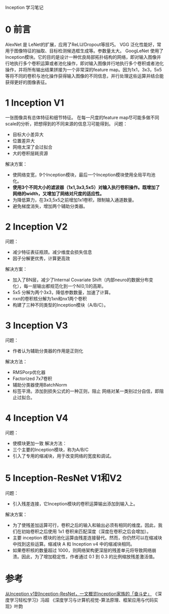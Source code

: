 Inception 学习笔记

# 0 前言
AlexNet 是 LeNet的扩展，应用了ReLU/Dropout等技巧。
VGG 泛化性能好，常用于图像特征的抽取、目标检测候选框生成等。参数量太大。
GoogLeNet 使用了Inception模块。它的目的是设计一种优良局部拓扑结构的网络，即对输入图像并行地执行多个卷积运算或者池化操作，即对输入图像并行地执行多个卷积或者池化操作，并将所有输出结果拼接为一个非常深的feature map。因为1x1，3x3，5x5等将不同的卷积与池化操作获得输入图像的不同信息，并行处理这些运算并结合能获得更好的图像表征。

# 1 Inception V1
一张图像具有总体特征和细节特征。
在每一尺度的feature map尽可能多做不同scale的分析，把想得到的不同来源的信息习可能得到。
问题：
* 目标大小差异大
* 位置差异大
* 网络太深了会过拟合
* 大的卷积层耗资源

解决方案：
* 使网络变宽，9个Inception模块，最后一个Inception模块使用全局平均池化。
* **使用3个不同大小的滤波器（1x1,3x3,5x5）对输入执行卷积操作。既增加了网络的width，又增加了网络对尺度的适应性。**
* 为降低算力，在3x3,5x5之前增加1x1卷积，限制输入通道数量。
* 避免梯度消失，增加两个辅助分类器。

# 2 Inception V2
问题：
* 减少特征表征瓶颈。减少维度会损失信息
* 因子分解更优秀，计算更高效

解决方案：
* 加入了BN层，减少了Internal Covariate Shift（内部neuro的数据分布变化），每一层输出都规范化到一个N(0,1)的高斯。
* 5x5 分解为两个3x3，降低参数数量，加速了计算。
* nxn的卷积核分解为1xn和nx1两个卷积
* 构建了三种不同类型的Inception模块（A/B/C）。

# 3 Inception V3
问题：
* 作者认为辅助分类器的作用是正则化

解决方法：
* RMSPorp优化器
* Factorized 7x7卷积
* 辅助分类器使用BatchNorm
* 标签平滑。添加到损失公式的一种正则，阻止 网络对某一类别过分自信，即阻止过拟合。


# 4 Inception V4
问题：
* 使模块更加一致
解决方法：
* 三个主要的Inception模块，称为A/B/C
* 引入了专用的缩减块，用于改变网络的宽度和调试。

# 5 Inception-ResNet V1和V2
问题：
* 引入残差连接，它Inception模块的卷积运算输出添加到输入上。

解决方案：
* 为了使残差加运算可行，卷积之后的输入和输出必须有相同的维度。因此，我们在初始卷积之后使用 1x1 卷积来匹配深度（深度在卷积之后会增加）。
* 主要 inception 模块的池化运算由残差连接替代。然而，你仍然可以在缩减块中找到这些运算。缩减块 A 和 Inception v4 中的缩减块相同。
* 如果卷积核的数量超过 1000，则网络架构更深层的残差单元将导致网络崩溃。因此，为了增加稳定性，作者通过 0.1 到 0.3 的比例缩放残差激活值。

# 参考
[从Inception v1到Inception-ResNet，一文概览Inception家族的「奋斗史」](https://zhuanlan.zhihu.com/p/37505777)
《深度学习轻松学习》冯超
《深度学习与计算机视觉-算法原理、框架应用与代码实现》叶韵
